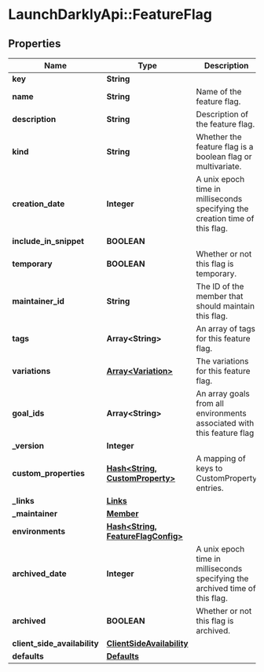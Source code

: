 # LaunchDarklyApi::FeatureFlag

## Properties
Name | Type | Description | Notes
------------ | ------------- | ------------- | -------------
**key** | **String** |  | [optional] 
**name** | **String** | Name of the feature flag. | [optional] 
**description** | **String** | Description of the feature flag. | [optional] 
**kind** | **String** | Whether the feature flag is a boolean flag or multivariate. | [optional] 
**creation_date** | **Integer** | A unix epoch time in milliseconds specifying the creation time of this flag. | [optional] 
**include_in_snippet** | **BOOLEAN** |  | [optional] 
**temporary** | **BOOLEAN** | Whether or not this flag is temporary. | [optional] 
**maintainer_id** | **String** | The ID of the member that should maintain this flag. | [optional] 
**tags** | **Array&lt;String&gt;** | An array of tags for this feature flag. | [optional] 
**variations** | [**Array&lt;Variation&gt;**](Variation.md) | The variations for this feature flag. | [optional] 
**goal_ids** | **Array&lt;String&gt;** | An array goals from all environments associated with this feature flag | [optional] 
**_version** | **Integer** |  | [optional] 
**custom_properties** | [**Hash&lt;String, CustomProperty&gt;**](CustomProperty.md) | A mapping of keys to CustomProperty entries. | [optional] 
**_links** | [**Links**](Links.md) |  | [optional] 
**_maintainer** | [**Member**](Member.md) |  | [optional] 
**environments** | [**Hash&lt;String, FeatureFlagConfig&gt;**](FeatureFlagConfig.md) |  | [optional] 
**archived_date** | **Integer** | A unix epoch time in milliseconds specifying the archived time of this flag. | [optional] 
**archived** | **BOOLEAN** | Whether or not this flag is archived. | [optional] 
**client_side_availability** | [**ClientSideAvailability**](ClientSideAvailability.md) |  | [optional] 
**defaults** | [**Defaults**](Defaults.md) |  | [optional] 


